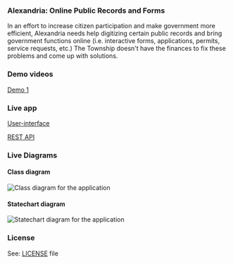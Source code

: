 ### Alexandria: Online Public Records and Forms

In an effort to increase citizen participation and make government more
efficient, Alexandria needs help digitizing certain public records and bring
government functions online (i.e. interactive forms, applications, permits,
service requests, etc.) The Township doesn't have the finances to fix these
problems and come up with solutions. 

### Demo videos

[Demo 1](https://www.youtube.com/watch?v=ZxgdjRpydiA)

### Live app

[User-interface](http://develop.cloudfier.com/kirra-api/kirra-ng/?app-path=/services/api-v2/test-cloudfier-sustainable-jersey-alexandria-forms/)

[REST API](http://develop.cloudfier.com/services/api-v2/test-cloudfier-sustainable-jersey-alexandria-forms/)

### Live Diagrams

#### Class diagram

![Class diagram for the application](https://develop.cloudfier.com/services/diagram/test-cloudfier-sustainable-jersey-alexandria-forms/package/applications.uml?showClassifierCompartments=Always&showStaticFeatures=true&showClasses=true&showAssociationEndName=true&showAttributes=true&showOperations=true&showComments=true&showParameters=true&showAssociationEndMultiplicity=true&showMinimumVisibility=Public&showFeatureVisibility=false&showParameterNames=false&showDerivedElements=false)

#### Statechart diagram

![Statechart diagram for the application](https://develop.cloudfier.com/services/diagram/test-cloudfier-sustainable-jersey-alexandria-forms/package/applications.uml?showStateMachines=true)


### License

See: [LICENSE](../LICENSE) file

